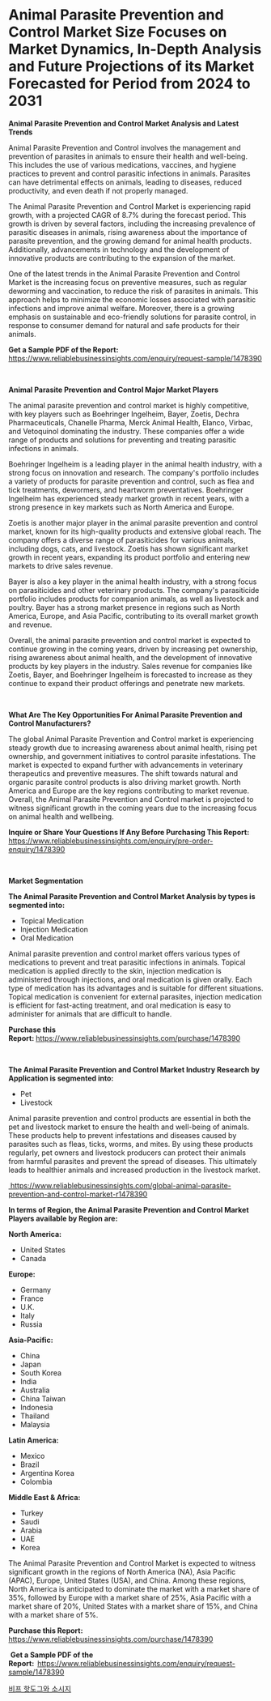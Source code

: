 <p><h1>Animal Parasite Prevention and Control Market Size Focuses on Market Dynamics, In-Depth Analysis and Future Projections of its Market Forecasted for Period from 2024 to 2031</h1></p><p><strong>Animal Parasite Prevention and Control Market Analysis and Latest Trends</strong></p>
<p><p>Animal Parasite Prevention and Control involves the management and prevention of parasites in animals to ensure their health and well-being. This includes the use of various medications, vaccines, and hygiene practices to prevent and control parasitic infections in animals. Parasites can have detrimental effects on animals, leading to diseases, reduced productivity, and even death if not properly managed.</p><p>The Animal Parasite Prevention and Control Market is experiencing rapid growth, with a projected CAGR of 8.7% during the forecast period. This growth is driven by several factors, including the increasing prevalence of parasitic diseases in animals, rising awareness about the importance of parasite prevention, and the growing demand for animal health products. Additionally, advancements in technology and the development of innovative products are contributing to the expansion of the market.</p><p>One of the latest trends in the Animal Parasite Prevention and Control Market is the increasing focus on preventive measures, such as regular deworming and vaccination, to reduce the risk of parasites in animals. This approach helps to minimize the economic losses associated with parasitic infections and improve animal welfare. Moreover, there is a growing emphasis on sustainable and eco-friendly solutions for parasite control, in response to consumer demand for natural and safe products for their animals.</p></p>
<p><strong>Get a Sample PDF of the Report:&nbsp;</strong> <a href="https://www.reliablebusinessinsights.com/enquiry/request-sample/1478390">https://www.reliablebusinessinsights.com/enquiry/request-sample/1478390</a></p>
<p>&nbsp;</p>
<p><strong>Animal Parasite Prevention and Control Major Market Players</strong></p>
<p><p>The animal parasite prevention and control market is highly competitive, with key players such as Boehringer Ingelheim, Bayer, Zoetis, Dechra Pharmaceuticals, Chanelle Pharma, Merck Animal Health, Elanco, Virbac, and Vetoquinol dominating the industry. These companies offer a wide range of products and solutions for preventing and treating parasitic infections in animals.</p><p>Boehringer Ingelheim is a leading player in the animal health industry, with a strong focus on innovation and research. The company's portfolio includes a variety of products for parasite prevention and control, such as flea and tick treatments, dewormers, and heartworm preventatives. Boehringer Ingelheim has experienced steady market growth in recent years, with a strong presence in key markets such as North America and Europe.</p><p>Zoetis is another major player in the animal parasite prevention and control market, known for its high-quality products and extensive global reach. The company offers a diverse range of parasiticides for various animals, including dogs, cats, and livestock. Zoetis has shown significant market growth in recent years, expanding its product portfolio and entering new markets to drive sales revenue.</p><p>Bayer is also a key player in the animal health industry, with a strong focus on parasiticides and other veterinary products. The company's parasiticide portfolio includes products for companion animals, as well as livestock and poultry. Bayer has a strong market presence in regions such as North America, Europe, and Asia Pacific, contributing to its overall market growth and revenue.</p><p>Overall, the animal parasite prevention and control market is expected to continue growing in the coming years, driven by increasing pet ownership, rising awareness about animal health, and the development of innovative products by key players in the industry. Sales revenue for companies like Zoetis, Bayer, and Boehringer Ingelheim is forecasted to increase as they continue to expand their product offerings and penetrate new markets.</p></p>
<p>&nbsp;</p>
<p><strong>What Are The Key Opportunities For Animal Parasite Prevention and Control Manufacturers?</strong></p>
<p><p>The global Animal Parasite Prevention and Control market is experiencing steady growth due to increasing awareness about animal health, rising pet ownership, and government initiatives to control parasite infestations. The market is expected to expand further with advancements in veterinary therapeutics and preventive measures. The shift towards natural and organic parasite control products is also driving market growth. North America and Europe are the key regions contributing to market revenue. Overall, the Animal Parasite Prevention and Control market is projected to witness significant growth in the coming years due to the increasing focus on animal health and wellbeing.</p></p>
<p><strong>Inquire or Share Your Questions If Any Before Purchasing This Report:</strong> <a href="https://www.reliablebusinessinsights.com/enquiry/pre-order-enquiry/1478390">https://www.reliablebusinessinsights.com/enquiry/pre-order-enquiry/1478390</a></p>
<p>&nbsp;</p>
<p><strong>Market Segmentation</strong></p>
<p><strong>The Animal Parasite Prevention and Control Market Analysis by types is segmented into:</strong></p>
<p><ul><li>Topical Medication</li><li>Injection Medication</li><li>Oral Medication</li></ul></p>
<p><p>Animal parasite prevention and control market offers various types of medications to prevent and treat parasitic infections in animals. Topical medication is applied directly to the skin, injection medication is administered through injections, and oral medication is given orally. Each type of medication has its advantages and is suitable for different situations. Topical medication is convenient for external parasites, injection medication is efficient for fast-acting treatment, and oral medication is easy to administer for animals that are difficult to handle.</p></p>
<p><strong>Purchase this Report:&nbsp;</strong><a href="https://www.reliablebusinessinsights.com/purchase/1478390">https://www.reliablebusinessinsights.com/purchase/1478390</a></p>
<p>&nbsp;</p>
<p><strong>The Animal Parasite Prevention and Control Market Industry Research by Application is segmented into:</strong></p>
<p><ul><li>Pet</li><li>Livestock</li></ul></p>
<p><p>Animal parasite prevention and control products are essential in both the pet and livestock market to ensure the health and well-being of animals. These products help to prevent infestations and diseases caused by parasites such as fleas, ticks, worms, and mites. By using these products regularly, pet owners and livestock producers can protect their animals from harmful parasites and prevent the spread of diseases. This ultimately leads to healthier animals and increased production in the livestock market.</p></p>
<p><a href="https://www.reliablebusinessinsights.com/global-animal-parasite-prevention-and-control-market-r1478390">&nbsp;https://www.reliablebusinessinsights.com/global-animal-parasite-prevention-and-control-market-r1478390</a></p>
<p><strong>In terms of Region, the Animal Parasite Prevention and Control Market Players available by Region are:</strong></p>
<p>
    <p> <strong> North America: </strong>
        <ul>
            <li>United States</li>
            <li>Canada</li>
        </ul>
        </p> 
    <p> <strong> Europe: </strong>
        <ul>
            <li>Germany</li>
            <li>France</li>
            <li>U.K.</li>
            <li>Italy</li>
            <li>Russia</li>
        </ul>
        </p> 
    <p> <strong> Asia-Pacific: </strong>
        <ul>
            <li>China</li>
            <li>Japan</li>
            <li>South Korea</li>
            <li>India</li>
            <li>Australia</li>
            <li>China Taiwan</li>
            <li>Indonesia</li>
            <li>Thailand</li>
            <li>Malaysia</li>
        </ul>
        </p> 
    <p> <strong> Latin America: </strong>
        <ul>
            <li>Mexico</li>
            <li>Brazil</li>
            <li>Argentina Korea</li>
            <li>Colombia</li>
        </ul>
        </p> 
    <p> <strong> Middle East & Africa: </strong>
        <ul>
            <li>Turkey</li>
            <li>Saudi</li>
            <li>Arabia</li>
            <li>UAE</li>
            <li>Korea</li>
        </ul>
    </p>
    </p>
<p><p>The Animal Parasite Prevention and Control Market is expected to witness significant growth in the regions of North America (NA), Asia Pacific (APAC), Europe, United States (USA), and China. Among these regions, North America is anticipated to dominate the market with a market share of 35%, followed by Europe with a market share of 25%, Asia Pacific with a market share of 20%, United States with a market share of 15%, and China with a market share of 5%.</p></p>
<p><strong>Purchase this Report: </strong><a href="https://www.reliablebusinessinsights.com/purchase/1478390">https://www.reliablebusinessinsights.com/purchase/1478390</a></p>
<p>&nbsp;<strong>Get a Sample PDF of the Report:&nbsp;&nbsp;</strong><a href="https://www.reliablebusinessinsights.com/enquiry/request-sample/1478390">https://www.reliablebusinessinsights.com/enquiry/request-sample/1478390</a></p>
<p><strong></strong></p>
<p><p><a href="https://github.com/asratman/Market-Research-Report-List-1/blob/main/122964387259.md">비프 핫도그와 소시지</a></p></p>